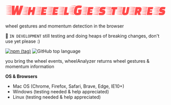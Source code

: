 # ![wheel gestures](./WheelGestures.svg)

wheel gestures and momentum detection in the browser

🚧 `IN DEVELOPMENT` still testing and doing heaps of breaking changes, don't use yet please :)

[![npm (tag)](https://img.shields.io/npm/v/wheel-gestures/latest.svg)](https://www.npmjs.com/package/wheel-gestures)
![GitHub top language](https://img.shields.io/github/languages/top/xiel/wheel-gestures.svg)

you bring the wheel events, wheelAnalyzer returns wheel gestures & momentum information


**OS & Browsers**

- Mac OS (Chrome, Firefox, Safari, Brave, Edge, IE10+)
- Windows (testing needed & help appreciated)
- Linux (testing needed & help appreciated)
